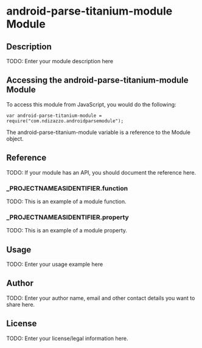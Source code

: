 # android-parse-titanium-module Module

## Description

TODO: Enter your module description here

## Accessing the android-parse-titanium-module Module

To access this module from JavaScript, you would do the following:

	var android-parse-titanium-module = require("com.ndizazzo.androidparsemodule");

The android-parse-titanium-module variable is a reference to the Module object.	

## Reference

TODO: If your module has an API, you should document
the reference here.

### ___PROJECTNAMEASIDENTIFIER__.function

TODO: This is an example of a module function.

### ___PROJECTNAMEASIDENTIFIER__.property

TODO: This is an example of a module property.

## Usage

TODO: Enter your usage example here

## Author

TODO: Enter your author name, email and other contact
details you want to share here. 

## License

TODO: Enter your license/legal information here.
